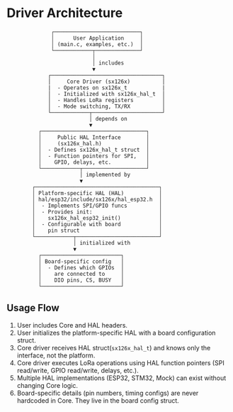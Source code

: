<!-- SPDX-License-Identifier: MIT -->

# Driver Architecture

```
              ┌───────────────────────────┐
              │      User Application     │
              │ (main.c, examples, etc.)  │
              └────────────┬──────────────┘
                           │
                           │ includes
                           ▼
             ┌───────────────────────────────────┐
             │     Core Driver (sx126x)          │
             |  - Operates on sx126x_t           |
             │  - Initialized with sx126x_hal_t  │
             │  - Handles LoRa registers         │
             │  - Mode switching, TX/RX          │ 
             └────────────┬──────────────────────┘
                          │ depends on
                          ▼
          ┌─────────────────────────────────┐
          │     Public HAL Interface        │
          │     (sx126x_hal.h)              │
          │  - Defines sx126x_hal_t struct  │
          │  - Function pointers for SPI,   │
          │    GPIO, delays, etc.           │
          └────────────┬────────────────────┘
                       │ implemented by
                       ▼
        ┌───────────────────────────────────────┐
        │ Platform-specific HAL (HAL)           │
        │ hal/esp32/include/sx126x/hal_esp32.h  │
        │  - Implements SPI/GPIO funcs          │
        │  - Provides init:                     │
        │    sx126x_hal_esp32_init()            │
        │  - Configurable with board            │
        │    pin struct                         │
        └────────────┬──────────────────────────┘
                     │ initialized with
                     ▼
          ┌─────────────────────────┐
          │ Board-specific config   │
          │  - Defines which GPIOs  │
          │    are connected to     │
          │    DIO pins, CS, BUSY   │
          └─────────────────────────┘
```

## Usage Flow

1. User includes Core and HAL headers.
2. User initializes the platform-specific HAL with a board configuration struct.
3. Core driver receives HAL struct(`sx126x_hal_t`) and knows only the interface, not the platform.
4. Core driver executes LoRa operations using HAL function pointers (SPI read/write, GPIO read/write, delays, etc.).
5. Multiple HAL implementations (ESP32, STM32, Mock) can exist without changing Core logic.
6. Board-specific details (pin numbers, timing configs) are never hardcoded in Core. They live in the board config struct.